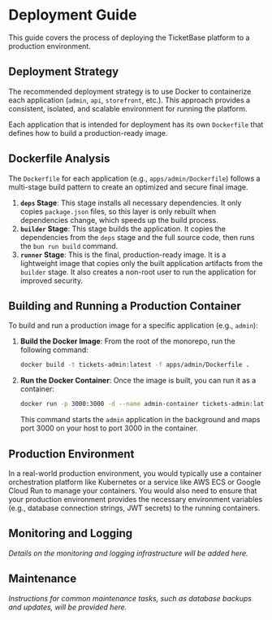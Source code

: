 # Deployment Guide

This guide covers the process of deploying the TicketBase platform to a production environment.

## Deployment Strategy

The recommended deployment strategy is to use Docker to containerize each application (`admin`, `api`, `storefront`, etc.). This approach provides a consistent, isolated, and scalable environment for running the platform.

Each application that is intended for deployment has its own `Dockerfile` that defines how to build a production-ready image.

## Dockerfile Analysis

The `Dockerfile` for each application (e.g., `apps/admin/Dockerfile`) follows a multi-stage build pattern to create an optimized and secure final image.

1.  **`deps` Stage**: This stage installs all necessary dependencies. It only copies `package.json` files, so this layer is only rebuilt when dependencies change, which speeds up the build process.
2.  **`builder` Stage**: This stage builds the application. It copies the dependencies from the `deps` stage and the full source code, then runs the `bun run build` command.
3.  **`runner` Stage**: This is the final, production-ready image. It is a lightweight image that copies only the built application artifacts from the `builder` stage. It also creates a non-root user to run the application for improved security.

## Building and Running a Production Container

To build and run a production image for a specific application (e.g., `admin`):

1.  **Build the Docker Image**:
    From the root of the monorepo, run the following command:

    ```bash
    docker build -t tickets-admin:latest -f apps/admin/Dockerfile .
    ```

2.  **Run the Docker Container**:
    Once the image is built, you can run it as a container:

    ```bash
    docker run -p 3000:3000 -d --name admin-container tickets-admin:latest
    ```

    This command starts the `admin` application in the background and maps port 3000 on your host to port 3000 in the container.

## Production Environment

In a real-world production environment, you would typically use a container orchestration platform like Kubernetes or a service like AWS ECS or Google Cloud Run to manage your containers. You would also need to ensure that your production environment provides the necessary environment variables (e.g., database connection strings, JWT secrets) to the running containers.

## Monitoring and Logging

*Details on the monitoring and logging infrastructure will be added here.*

## Maintenance

*Instructions for common maintenance tasks, such as database backups and updates, will be provided here.*
